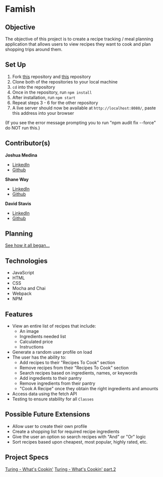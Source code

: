 # Famish

## Objective
The objective of this project is to create a recipe tracking / meal planning application that allows users to view recipes they want to cook and plan shopping trips around them.


## Set Up
1. Fork [this](https://github.com/dstavis/whats-cookin) repository and [this](https://github.com/turingschool-examples/whats-cookin-api) repository
2. Clone both of the repositories to your local machine
3. `cd` into the repository
5.  Once in the repository, run `npm install`
6.  After installation, run `npm start`
7. Repeat steps 3 - 6 for the other repository
8.  A live server should now be available at `http://localhost:8080/`, paste this address into your browser

(If you see the error message prompting you to run "npm audit fix --force" do NOT run this.)


## Contributor(s)
**Joshua Medina**
- [LinkedIn](https://www.linkedin.com/in/joshua-medina/)
- [Github](https://github.com/jrmedina)

**Shane Way**
- [LinkedIn](https://www.linkedin.com/in/shane-way-js-css-html-40abb923b/)
- [Github](https://github.com/sway3406)

**David Stavis**
- [LinkedIn](https://www.linkedin.com/in/dstavis/)
- [Github](https://github.com/dstavis)



## Planning
[See how it all began...](https://app.excalidraw.com/l/4QVlo5N5yo/6w5dkHQFvHG)

## Technologies
- JavaScript
- HTML
- CSS
- Mocha and Chai
- Webpack
- NPM

## Features
- View an entire list of recipes that include:
    - An image
    - Ingredients needed list
    - Calculated price
    - Instructions
- Generate a random user profile on load
- The user has the ability to:
    - Add recipes to their "Recipes To Cook" section
    - Remove recipes from their "Recipes To Cook" section
    - Search recipes based on ingredients, names, or keywords
    - Add ingredients to their pantry
    - Remove ingredients from their pantry
    - "Cook A Recipe" once they obtain the right ingredients and amounts
- Access data using the fetch API
- Testing to ensure stability for all `Classes`

## Possible Future Extensions
- Allow user to create their own profile
- Create a shopping list for required recipe ingredients
- Give the user an option so search recipes with "And" or "Or" logic
- Sort recipes based upon cheapest, most popular, highly rated, etc.


## Project Specs
[Turing - What's Cookin'](https://frontend.turing.edu/projects/whats-cookin-part-one.html)
[Turing - What's Cookin' part.2](https://frontend.turing.edu/projects/whats-cookin-part-two.html)

